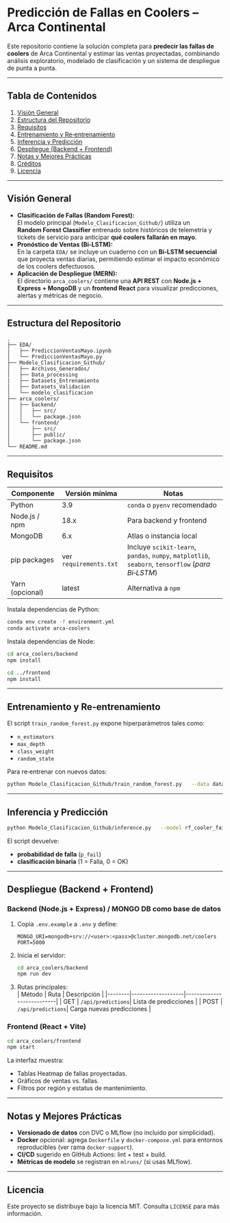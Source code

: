 # Predicción de Fallas en Coolers – Arca Continental

Este repositorio contiene la solución completa para **predecir las fallas de coolers** de Arca Continental y estimar las ventas proyectadas, combinando análisis exploratorio, modelado de clasificación y un sistema de despliegue de punta a punta.

---

## Tabla de Contenidos
1. [Visión General](#visión-general)
2. [Estructura del Repositorio](#estructura-del-repositorio)
3. [Requisitos](#requisitos)
4. [Entrenamiento y Re‐entrenamiento](#entrenamiento-y-reentrenamiento)
5. [Inferencia y Predicción](#inferencia-y-predicción)
6. [Despliegue (Backend + Frontend)](#despliegue-backend-frontend)
7. [Notas y Mejores Prácticas](#notas-y-mejores-prácticas)
8. [Créditos](#créditos)
9. [Licencia](#licencia)

---

## Visión General

- **Clasificación de Fallas (Random Forest):**  
  El modelo principal (`Modelo_Clasificacion_Github/`) utiliza un **Random Forest Classifier** entrenado sobre históricos de telemetría y tickets de servicio para anticipar **qué coolers fallarán en mayo**.  
- **Pronóstico de Ventas (Bi‑LSTM):**  
  En la carpeta `EDA/` se incluye un cuaderno con un **Bi‑LSTM secuencial** que proyecta ventas diarias, permitiendo estimar el impacto económico de los coolers defectuosos.  
- **Aplicación de Despliegue (MERN):**  
  El directorio `arca_coolers/` contiene una **API REST** con **Node.js + Express + MongoDB** y un **frontend React** para visualizar predicciones, alertas y métricas de negocio.

---

## Estructura del Repositorio

```
.
├── EDA/
│   ├── PrediccionVentasMayo.ipynb
│   └── PrediccionVentasMayo.py
├── Modelo_Clasificacion_Github/
│   ├── Archivos_Generados/
│   ├── Data_processing
|   ├── Datasets_Entrenamiento
│   ├── Datasets_Validacion
│   └── modelo_clasificacion
├── arca_coolers/
│   ├── backend/
│   │   ├── src/
│   │   └── package.json
│   └── frontend/
│       ├── src/
│       ├── public/
│       └── package.json
└── README.md
```

---

## Requisitos

| Componente        | Versión mínima | Notas                                |
|-------------------|---------------|--------------------------------------|
| Python            | 3.9           | `conda` o `pyenv` recomendado        |
| Node.js / npm     | 18.x          | Para backend y frontend              |
| MongoDB           | 6.x           | Atlas o instancia local              |
| pip packages      | ver `requirements.txt` | Incluye `scikit‑learn`, `pandas`, `numpy`, `matplotlib`, `seaborn`, `tensorflow` (*para Bi‑LSTM*) |
| Yarn (opcional)   | latest        | Alternativa a `npm`                  |

Instala dependencias de Python:
```bash
conda env create -f environment.yml
conda activate arca-coolers
```

Instala dependencias de Node:
```bash
cd arca_coolers/backend
npm install

cd ../frontend
npm install
```

---

## Entrenamiento y Re‑entrenamiento

El script `train_random_forest.py` expone hiperparámetros tales como:
- `n_estimators`
- `max_depth`
- `class_weight`
- `random_state`

Para re‑entrenar con nuevos datos:
```bash
python Modelo_Clasificacion_Github/train_random_forest.py   --data data/processed/train.parquet   --n_estimators 400   --max_depth 25   --save-model rf_cooler_failure_YYYYMM.pkl
```

---

## Inferencia y Predicción

```bash
python Modelo_Clasificacion_Github/inference.py   --model rf_cooler_failure.pkl   --input data/processed/2025-05.parquet   --output predictions/pred_may_2025.csv
```

El script devuelve:
- **probabilidad de falla** (`p_fail`)
- **clasificación binaria** (1 = Falla, 0 = OK)

---

## Despliegue (Backend + Frontend)

### Backend (Node.js + Express) / MONGO DB como base de datos

1. Copia `.env.example` a `.env` y define:  
   ```env
   MONGO_URI=mongodb+srv://<user>:<pass>@cluster.mongodb.net/coolers
   PORT=5000
   ```
2. Inicia el servidor:
   ```bash
   cd arca_coolers/backend
   npm run dev
   ```
3. Rutas principales:  
   | Método | Ruta              | Descripción               |
   |--------|-------------------|---------------------------|
   | GET    | `/api/predictions`| Lista de predicciones     |
   | POST   | `/api/predictions`| Carga nuevas predicciones |

### Frontend (React + Vite)

```bash
cd arca_coolers/frontend
npm start
```
La interfaz muestra:
- Tablas Heatmap de fallas proyectadas.  
- Gráficos de ventas vs. fallas.  
- Filtros por región y estatus de mantenimiento.

---

## Notas y Mejores Prácticas

- **Versionado de datos** con DVC o MLflow (no incluido por simplicidad).  
- **Docker** opcional: agrega `Dockerfile` y `docker-compose.yml` para entornos reproducibles (ver rama `docker-support`).  
- **CI/CD** sugerido en GitHub Actions: lint + test + build.  
- **Métricas de modelo** se registran en `mlruns/` (si usas MLflow).  

---


## Licencia

Este proyecto se distribuye bajo la licencia MIT. Consulta `LICENSE` para más información.
